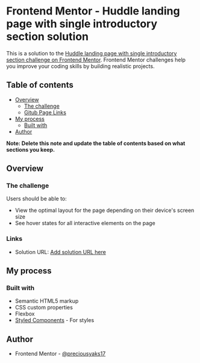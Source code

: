 # Frontend Mentor - Huddle landing page with single introductory section solution

This is a solution to the [Huddle landing page with single introductory section challenge on Frontend Mentor](https://preciousyaks17.github.io/huddle-landing-page-with-single-introductory-section-master/). Frontend Mentor challenges help you improve your coding skills by building realistic projects. 

## Table of contents

- [Overview](#overview)
  - [The challenge](#the-challenge)
   - [ Gitub Page Links](https://preciousyaks17.github.io/huddle-landing-page-with-single-introductory-section-master/)
- [My process](#my-process)
  - [Built with](#built-with)
 - [Author](#author)
 
**Note: Delete this note and update the table of contents based on what sections you keep.**

## Overview

### The challenge

Users should be able to:

- View the optimal layout for the page depending on their device's screen size
- See hover states for all interactive elements on the page

 ### Links

- Solution URL: [Add solution URL here](https://preciousyaks17.github.io/huddle-landing-page-with-single-introductory-section-master/)
 
## My process

### Built with

- Semantic HTML5 markup
- CSS custom properties
- Flexbox
 - [Styled Components](https://styled-components.com/) - For styles

 
## Author
- Frontend Mentor - [@preciousyaks17](https://www.frontendmentor.io/profile/preciousyaks17)

 

